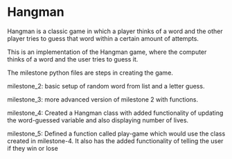 # Hangman
Hangman is a classic game in which a player thinks of a word and the other player tries to guess that word within a certain amount of attempts.

This is an implementation of the Hangman game, where the computer thinks of a word and the user tries to guess it.

The milestone python files are steps in creating the game.

milestone_2: basic setup of random word from list and a letter guess.

milestone_3: more advanced version of milestone 2 with functions.

milestone_4: Created a Hangman class with added functionality of updating the word-guessed variable and also displaying number of lives. 

milestone_5: Defined a function called play-game which would use the class created in milestone-4.
It also has the added functionality of telling the user if they win or lose
